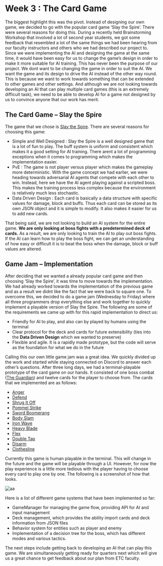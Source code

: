 # Week 3 : The Card Game

The biggest highlight this was the pivot. Instead of designing our own game, we decided to go with the popular card game ‘Slay the Spire’. There were several reasons for doing this. During a recently held Brainstorming Workshop that involved a lot of second year students, we got some feedback that resembled a lot of the same things we had been hearing from our faculty instructors and others who we had described our project to. Since we were implementing the AI and designing the game at the same time, it would have been easy for us to change the game’s design in order to make it more suitable for AI training. This has never been the purpose of our project. We dont want to be changing the game in order to suit the AI. We want the game and its design to drive the AI instead of the other way round. This is because we want to work towards something that can be extended to other games and other settings. And although we are not looking towards developing an AI that can play multiple card games (this is an extremely difficult task), we need to be able to develop AI for a game not designed by us to convince anyone that our work has merit.

## The Card Game – Slay the Spire
The game that we chose is [Slay the Spire](https://www.megacrit.com/). There are several reasons for choosing this game:

- Simple and Well Designed : Slay the Spire is a well designed game that is a lot of fun to play. The buff system is uniform and consistent which makes it a good setting for AI training. There arent a lot of programming exceptions when it comes to programming which makes the implementation easier.
- PvE : The game is not player versus player which makes the gameplay more deterministic. With the game concept we had earlier, we were heading towards adversarial AI agents that compete with each other to win. Instead, here we have the AI agent playing against a scripted boss. This makes the training process less complex because the environment is relatively much less stochastic.
- Data Driven Design : Each card is basically a data structure with specific values for damage, block and buffs. Thus each card can be stored as its own JSON object and it is simple to modify. It also makes it easier for us to add new cards.

That being said, we are not looking to build an AI system for the entire game. **We are only looking at boss fights with a predetermined deck of cards.** As a result, we are only looking to train the AI to play out boss fights. If the AI can learn how to play the boss fight, we can get an understanding of how easy or difficult it is to beat the boss when the damage, block or buff values are altered.

## Game Jam – Implementation
After deciding that we wanted a already popular card game and then choosing ‘Slay the Spire’, it was time to move towards the implementation. We had already worked towards the implementation of the previous game and as a result we didnt like the fact that we were back to square one. To overcome this, we decided to do a game jam (Wednesday to Friday) where all three programmers drop everything else and work together to quickly implement a playable version of Slay the Spire. The following are some of the requirements we came up with for this rapid implementation to direct us:

- Friendly for AI to play, and also can by played by humans using the terminal
- Clear protocol for the deck and cards for future extensibility (ties into the **Data Driven Design** which we wanted to preserve)  
- Flexible and agile. It is a rapidly made prototype, but the code will serve as the foundation for what we do in the future

Calling this our own little game jam was a great idea. We quickly divided up the work and started while staying connected on Discord to answer each other’s questions. After three long days, we had a terminal-playable prototype of the card game on our hands. It consisted of one boss combat ([The Guardian](https://slay-the-spire.fandom.com/wiki/The_Guardian)) and twelve cards for the player to choose from. The cards that we implemented are as follows:

- [Anger](https://slay-the-spire.fandom.com/wiki/Anger)
- [Defend](https://slay-the-spire.fandom.com/wiki/Defend_(Ironclad))
- [Shrug It Off](https://slay-the-spire.fandom.com/wiki/Shrug_It_Off)
- [Pommel Strike](https://slay-the-spire.fandom.com/wiki/Pommel_Strike)
- [Sword Boomerang](https://slay-the-spire.fandom.com/wiki/Sword_Boomerang)
- [Body Slam](https://slay-the-spire.fandom.com/wiki/Body_Slam)
- [Iron Wave](https://slay-the-spire.fandom.com/wiki/Iron_Wave)
- [Heavy Blade](https://slay-the-spire.fandom.com/wiki/Heavy_Blade)
- [Flex](https://slay-the-spire.fandom.com/wiki/Flex)
- [Double Tap](https://slay-the-spire.fandom.com/wiki/Double_Tap)
- [Disarm](https://slay-the-spire.fandom.com/wiki/Disarm)
- [Clothesline](https://slay-the-spire.fandom.com/wiki/Clothesline)

Currently this game is human playable in the terminal. This will change in the future and the game will be playable through a UI. However, for now the play experience is a little more tedious with the player having to choose every card to play one by one. The following is a screenshot of how that looks.

![aa](/images/week3-blog_terminal.png)

Here is a list of different game systems that have been implemented so far:

- GameManager for managing the game flow, providing API for AI and input management
- Deck management, which provides the ability import cards and deck information from JSON files
- Behavior system for entities such as player and enemy
- Implementation of a decision tree for the boss, which has different modes and various tactics.

The next steps include getting back to developing an AI that can play this game. We are simultaneously getting ready for quarters next which will give us a great chance to get feedback about our plan from ETC faculty.

